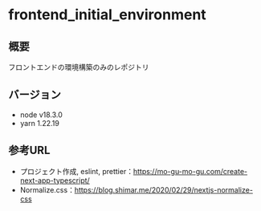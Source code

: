# frontend_initial_environment

## 概要

フロントエンドの環境構築のみのレポジトリ

## バージョン

- node v18.3.0
- yarn 1.22.19

## 参考URL

- プロジェクト作成, eslint, prettier：https://mo-gu-mo-gu.com/create-next-app-typescript/
- Normalize.css：https://blog.shimar.me/2020/02/29/nextjs-normalize-css
